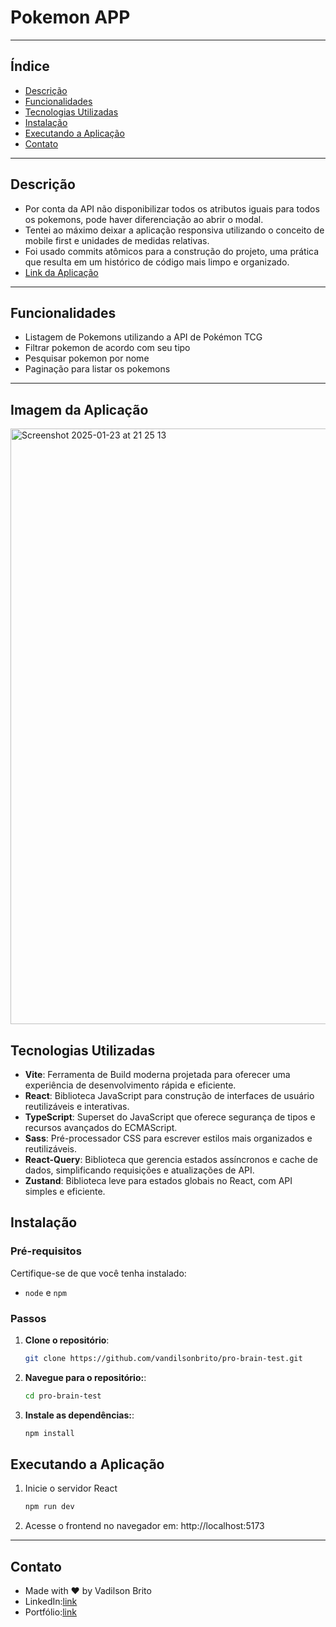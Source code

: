 # **Pokemon APP**

---

## Índice

- [Descrição](#descrição)
- [Funcionalidades](#funcionalidades)
- [Tecnologias Utilizadas](#tecnologias-utilizadas)
- [Instalação](#instalação)
- [Executando a Aplicação](#executando-a-aplicação)
- [Contato](#contato)

---

## Descrição

- Por conta da API não disponibilizar todos os atributos iguais para todos os pokemons, pode haver diferenciação ao abrir o modal.
- Tentei ao máximo deixar a aplicação responsiva utilizando o conceito de mobile first e unidades de medidas relativas.
- Foi usado commits atômicos para a construção do projeto, uma prática que resulta em um histórico de código mais limpo e organizado.
- [Link da Aplicação](https://pro-brain-teste-tecnico.vercel.app/)

---

## Funcionalidades

- Listagem de Pokemons utilizando a API de Pokémon TCG
- Filtrar pokemon de acordo com seu tipo
- Pesquisar pokemon por nome
- Paginação para listar os pokemons

---

## Imagem da Aplicação

<img width="953" alt="Screenshot 2025-01-23 at 21 25 13" src="https://github.com/user-attachments/assets/bacaf1bc-985b-4671-81e8-fdcecda279c2" />

## Tecnologias Utilizadas

- **Vite**: Ferramenta de Build moderna projetada para oferecer uma experiência de desenvolvimento rápida e eficiente.
- **React**: Biblioteca JavaScript para construção de interfaces de usuário reutilizáveis e interativas.
- **TypeScript**: Superset do JavaScript que oferece segurança de tipos e recursos avançados do ECMAScript.
- **Sass**: Pré-processador CSS para escrever estilos mais organizados e reutilizáveis.
- **React-Query**: Biblioteca que gerencia estados assíncronos e cache de dados, simplificando requisições e atualizações de API.
- **Zustand**: Biblioteca leve para estados globais no React, com API simples e eficiente.

## Instalação

### **Pré-requisitos**
Certifique-se de que você tenha instalado:
- `node` e `npm`

### **Passos**

1. **Clone o repositório**:
   ```bash
   git clone https://github.com/vandilsonbrito/pro-brain-test.git
    ```

2. **Navegue para o repositório:**:

   ```bash
   cd pro-brain-test
   ```

3. **Instale as dependências:**:

     ```bash
     npm install
     ```
    
## Executando a Aplicação

1. Inicie o servidor React
   ```bash
   npm run dev
   ```
3. Acesse o frontend no navegador em: http://localhost:5173

---

## Contato
- Made with ❤️ by Vadilson Brito
- LinkedIn:[link](https://www.linkedin.com/in/vandilson-brito-desenvolvedor-frontend/)
- Portfólio:[link](https://vandilson-portfolio.vercel.app)
